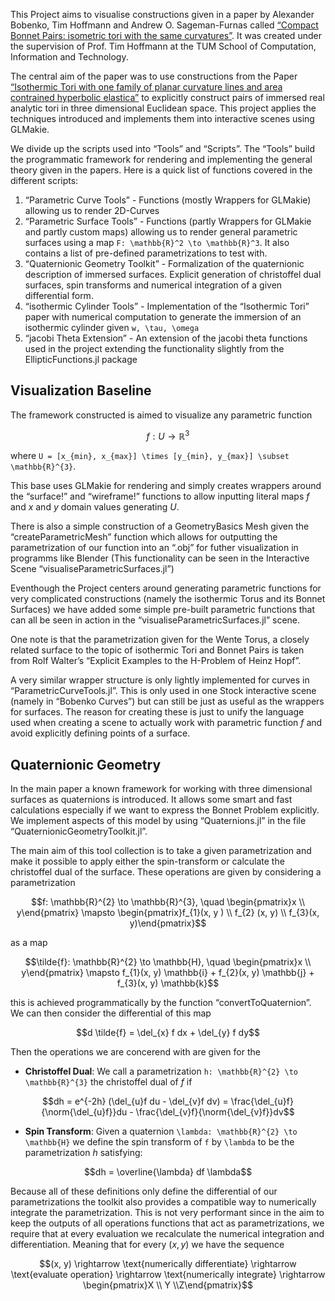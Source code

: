 This Project aims to visualise constructions given in a paper by Alexander Bobenko, Tim Hoffmann and Andrew O. Sageman-Furnas called [“Compact Bonnet Pairs: isometric tori with the same curvatures”](https://arxiv.org/abs/2110.06335). It was created under the supervision of Prof. Tim Hoffmann at the TUM School of Computation, Information and Technology. 

The central aim of the paper was to use constructions from the Paper [“Isothermic Tori with one family of planar curvature lines and area contrained hyperbolic elastica”](https://arxiv.org/abs/2312.14956) to explicitly construct pairs of immersed real analytic tori in three dimensional Euclidean space. This project applies the techniques introduced and implements them into interactive scenes using GLMakie. 

We divide up the scripts used into “Tools” and “Scripts”. The “Tools” build the programmatic framework for rendering and implementing the general theory given in the papers. Here is a quick list of functions covered in the different scripts:

1. “Parametric Curve Tools” - Functions (mostly Wrappers for GLMakie) allowing us to render 2D-Curves
2. “Parametric Surface Tools” - Functions (partly Wrappers for GLMakie and partly custom maps) allowing us to render general parametric surfaces using a map ``F: \mathbb{R}^2 \to \mathbb{R}^3``. It also contains a list of pre-defined parametrizations to test with.
3. “Quaternionic Geometry Toolkit” - Formalization of the quaternionic description of immersed surfaces. Explicit generation of christoffel dual surfaces, spin transforms and numerical integration of a given differential form.
4. “isothermic Cylinder Tools” - Implementation of the “Isothermic Tori” paper with numerical computation to generate the immersion of an isothermic cylinder given ``w, \tau, \omega``
5. “jacobi Theta Extension” - An extension of the jacobi theta functions used in the project extending the functionality slightly from the EllipticFunctions.jl package

## Visualization Baseline

The framework constructed is aimed to visualize any parametric function
```math
f: U \to \mathbb{R}^{3}
```
where ``U = [x_{min}, x_{max}] \times [y_{min}, y_{max}] \subset \mathbb{R}^{3}``.

This base uses GLMakie for rendering and simply creates wrappers around the “surface!” and “wireframe!” functions to allow inputting literal maps $f$ and $x$ and $y$ domain values generating $U$.

There is also a simple construction of a GeometryBasics Mesh given the “createParametricMesh” function which allows for outputting the parametrization of our function into an “.obj” for futher visualization in programms like Blender (This functionality can be seen in the Interactive Scene “visualiseParametricSurfaces.jl”)

Eventhough the Project centers around generating parametric functions for very complicated constructions (namely the isothermic Torus and its Bonnet Surfaces) we have added some simple pre-built parametric functions that can all be seen in action in the “visualiseParametricSurfaces.jl” scene.

One note is that the parametrization given for the Wente Torus, a closely related surface to the topic of isothermic Tori and Bonnet Pairs is taken from Rolf Walter’s “Explicit Examples to the H-Problem of Heinz Hopf”.

A very similar wrapper structure is only lightly implemented for curves in “ParametricCurveTools.jl”. This is only used in one Stock interactive scene (namely in “Bobenko Curves”) but can still be just as useful as the wrappers for surfaces. The reason for creating these is just to unify the language used when creating a scene to actually work with parametric function $f$ and avoid explicitly defining points of a surface.

## Quaternionic Geometry

In the main paper a known framework for working with three dimensional surfaces as quaternions is introduced. It allows some smart and fast calculations especially if we want to express the Bonnet Problem explicitly. We implement aspects of this model by using “Quaternions.jl” in the file “QuaternionicGeometryToolkit.jl”.

The main aim of this tool collection is to take a given parametrization and make it possible to apply either the spin-transform or calculate the christoffel dual of the surface. These operations are given by considering a parametrization

```math
f: \mathbb{R}^{2} \to \mathbb{R}^{3}, \quad \begin{pmatrix}x \\ y\end{pmatrix} \mapsto \begin{pmatrix}f_{1}(x, y ) \\ f_{2} (x, y) \\ f_{3}(x, y)\end{pmatrix}
```

as a map

```math
\tilde{f}: \mathbb{R}^{2} \to \mathbb{H}, \quad \begin{pmatrix}x \\ y\end{pmatrix} \mapsto f_{1}(x, y) \mathbb{i} + f_{2}(x, y) \mathbb{j} + f_{3}(x, y) \mathbb{k}
```

this is achieved programmatically by the function “convertToQuaternion”. We can then consider the differential of this map 
```math
d \tilde{f} = \del_{x} f dx + \del_{y} f dy
```

Then the operations we are concerend with are given for the
- **Christoffel Dual**: We call a parametrization ``h: \mathbb{R}^{2} \to \mathbb{R}^{3}`` the christoffel dual of $f$ if 
```math
dh = e^{-2h} (\del_{u}f du - \del_{v}f dv) = \frac{\del_{u}f}{\norm{\del_{u}f}}du - \frac{\del_{v}f}{\norm{\del_{v}f}}dv
```


- **Spin Transform**: Given a quaternion ``\lambda: \mathbb{R}^{2} \to \mathbb{H}`` we define the spin transform of ``f`` by ``\lambda`` to be the parametrization $h$ satisfying: 

```math
dh = \overline{\lambda} df \lambda
```

Because all of these definitions only define the differential of our parametrizations the toolkit also provides a compatible way to numerically integrate the parametrization. This is not very performant since in the aim to keep the outputs of all operations functions that act as parametrizations, we require that at every evaluation we recalculate the numerical integration and differentiation. Meaning that for every $(x, y)$ we have the sequence
```math
(x, y) \rightarrow \text{numerically differentiate} \rightarrow \text{evaluate operation} \rightarrow \text{numerically integrate} \rightarrow \begin{pmatrix}X \\ Y \\Z\end{pmatrix}
```